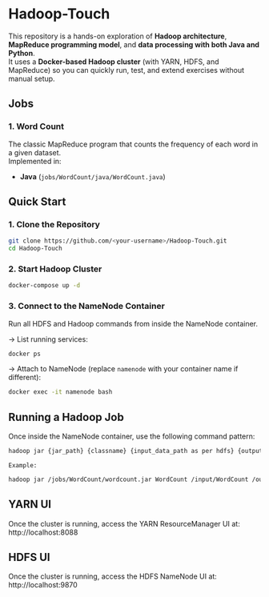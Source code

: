 # Hadoop-Touch

This repository is a hands-on exploration of **Hadoop architecture**, **MapReduce programming model**, and **data processing with both Java and Python**.  
It uses a **Docker-based Hadoop cluster** (with YARN, HDFS, and MapReduce) so you can quickly run, test, and extend exercises without manual setup.


## Jobs


### 1. Word Count
The classic MapReduce program that counts the frequency of each word in a given dataset.  
Implemented in:
- **Java** (`jobs/WordCount/java/WordCount.java`)


## Quick Start

### 1. Clone the Repository
```bash
git clone https://github.com/<your-username>/Hadoop-Touch.git
cd Hadoop-Touch
```

### 2. Start Hadoop Cluster
```bash
docker-compose up -d
```

### 3. Connect to the NameNode Container
Run all HDFS and Hadoop commands from inside the NameNode container.

-> List running services:
```bash
docker ps
```

-> Attach to NameNode (replace `namenode` with your container name if different):
```bash
docker exec -it namenode bash
```


## Running a Hadoop Job

Once inside the NameNode container, use the following command pattern:

```bash
hadoop jar {jar_path} {classname} {input_data_path as per hdfs} {output_path as per hdfs}
```

`Example:`
```bash
hadoop jar /jobs/WordCount/wordcount.jar WordCount /input/WordCount /output/WordCount
```

## YARN UI

Once the cluster is running, access the YARN ResourceManager UI at:
http://localhost:8088

## HDFS UI

Once the cluster is running, access the HDFS NameNode UI at:
http://localhost:9870